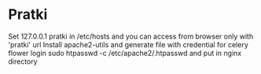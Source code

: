 # Pratki

Set 127.0.0.1 pratki in /etc/hosts and you can access from browser only with 'pratki' url
Install apache2-utils and generate file with credential for celery flower login
sudo htpasswd -c /etc/apache2/.htpasswd <username> and put in nginx directory
